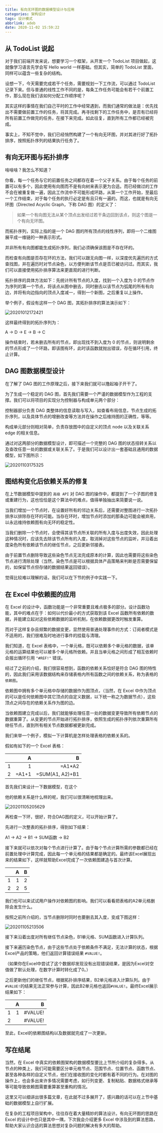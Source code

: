 ```yaml
---
title: 有向无环图的数据模型设计与应用
categories: 架构设计
tags: 设计模式
abbrlink: adeb
date: 2020-11-02 15:59:22
---
```


## 从 TodoList 说起

对于我们前端开发来说，想要学习一个框架，从开发一个 TodoList 项目做起，这就像学习语言先学会写 Hello world 一样基础。但其实，简单的 TodoList 里面，同样可以蕴含一些复杂的结构。

<!-- more -->

设想一下，今天需要完成若干个任务，需要规划一下工作流，可以通过 TodoList 记录下来。但与普通的线性工作不同的是，每条工作任务可能会有若干个前置工作，那么现在我们该如何分配工作顺序呢？

其实这样的事情在我们自己平时的工作中经常遇到，而我们通常的做法是：优先找出不需要做前置工作的任务，将其完成。再寻找剩下的工作任务中，是否有已经将所有前置工作做完的任务，在接下来完成。如此往复，直到所有工作都已经被完成。

事实上，不知不觉中，我们已经悄然构建了一个有向无环图，并对其进行好了拓扑排序，按照拓扑序列的结果执行任务了。

## 有向无环图与拓扑排序

啥啥啥？我怎么不知道？

你看，每一个任务与它的前置任务之间都存在着一个父子关系。由于每个任务的前置可以有多个，因此使用有向图而不是有向树来表示更为合适。而已经做过的工作不会在被重复做一遍，因此工作流中不可能形成环路，从第一个工作开始，至最后一个工作结束，对于每个任务的执行必定是有且只有一遍的。而这，也就是有向无环图（Directed Acyclic Graph，下称 DAG 图）的定义了：

> 如果一个有向图无法从某个顶点出发经过若干条边回到该点，则这个图是一个有向无环图。

而拓扑序列，实际上指的是一个 DAG 图的所有顶点的线性序列，即将一个二维图展平成一维链的一种表示形式。

并非所有有向图都能生成拓扑序列，我们必须确保该图是不存在环的。

而检查有向图是否存在环的方法，我们可以跟无向图一样，以深度优先遍历的方式查找图，并在遍历时对节点染色，以方便判断该节点是否已被访问过。而其实，我们可以直接使用拓扑排序算法来更直观的进行判断。

拓扑排序的具体方法如下：先统计所有节点的入度，找到一个入度为 0 的节点作为序列的第一个节点，将该点从图中删去，同时删去以该节点为弧尾的所有有向边，并将有向边指向的顶点入度减一，得到一个新图，之后重复以上操作。

举个例子，假设有这样一个 DAG 图，其拓扑排序的算法演示如下：

![20201012172421](https://cdn.jsdelivr.net/gh/realDuang/blog-storage/images/20201012172421.png)

这样最终得到的拓扑序列为：

A -> D -> E -> B -> C

操作结束时，若未删去所有的节点，即出现找不到入度为 0 的节点，则说明剩余的节点形成了一个环路，即该图有环，此时该函数就抛出错误，存在循环引用，终止计算。

## DAG 图数据模型设计

在了解了 DAG 图的工作原理之后，接下来我们就可以撸起袖子开干了。

为了生成一个稳定的 DAG 图，首先我们需要一个严谨的数据模型作为工程的支撑。我们可以将项目的实现分为控制器与构成单元两个部分：

控制器部分负责 DAG 类整体的信息读取与写入，如查看布局信息，节点生成的拓扑序列，以及具体节点的增删改查等方法并在操作之后维持图的正确性，等等。

构成单元部分则相对简单，负责存放图中的自定义的顶点 node 以及关联关系 edge 的相关信息。

通过对这两部分的数据模型设计，即可描述一个完整的 DAG 图的状态扭转关系以及查改任意一处的数据或关联关系了。于是我们可以设计出一套基础且通用的数据模型，如下图所示：

![20201103175325](https://cdn.jsdelivr.net/gh/realDuang/blog-storage/images/20201103175325.png)

## 图结构变化后依赖关系的修复

在上节数据模型中提到的 `高级 API` 对 DAG 图的操作中，都提到了一个子图的修复或重建行为，这也恰恰是这个算法中的难点，值得单独抽出来简要说一说。

当我们增加一个节点时，在设置好所有的邻边关系后，还需要对整图进行一次拓扑排序以排除存在环的可能。当存在环时，增加节点时添加的那条边可能会被弃用，以永远维持依赖图有向无环的稳定性。

当我们删除一个节点时，会使得其该节点所关联的所有入度与出度失效，因此处理这种情况时，应该先去除该节点所有的入度，取消掉对这些节点的监听，并沿着出度染色所有依赖该节点的继任节点，之后更新邻接表。

由于前置节点删除导致这些染色节点无法完成原本的计算，因此也需要将这些染色节点进行清除处理（当然，染色节点是可以根据具体产品策略来判断是否需要保留的，如保留节点但存储的数据结果返回错误）。

觉得比较难以理解的话，我们可以在下节的例子中实践一下。

## 在 Excel 中依赖图的应用

在 Excel 的设计中，函数功能是一个非常重要且难点极多的部分。设计函数功能，其中的难点在于：如何以代价最小的方式获取到该 Excel 函数所有依赖的数据，并能建立起对这些依赖数据的监听机制，在依赖数据更改时触发重算。

而对于这样复杂且频繁的数据变更，显然使用普通处理事件的方式：订阅者模式是不适用的，我们很难及时地进行事件的挂载与清理。

我们知道，在 Excel 表格中，一个单元格，既可以依赖多个单元格的数据，该单元格的运算结果也可以被多个单元格所依赖。并且当单元格之间形成了相互依赖时会报出循环引用 `"#REF!"` 错误。

经过了之前的介绍，我们很容易想到，函数的依赖关系恰好是符合 DAG 图的特性的，因此我们采用该数据结构来存储表格内所有函数之间的依赖关系，称为表格的`依赖图`。

依赖图中拥有多个单元格中存储的数据作为图顶点，（当然，在 Excel 中作为顶点的可以是任何依赖图中其它顶点的自定义数据，以下统一称之为数据节点），这些顶点之间存在的依赖关系作为图的边。

当依赖图建立完成以后，我们就能够处理任意一处的数据变更导致所有依赖节点的数据重算了。从变更的节点开始进行拓扑排序，依照生成的拓扑序列依次重算所有继任节点，直到所有相关节点数据都被更新完成。

我们来举一个例子，模拟一下计算机是怎样处理表格的依赖关系的。

假如有如下的一个 Excel 表格：

|        |   A    |   B    |
| :----: |  ----: |  ----: |
| 1      |   1    |  =A1*A2 |
| 2      | =A1+1  | =SUM(A1, A2)+B1  |

首先我们来设计一下数据模型，在这个

他的依赖关系是什么样的呢，我们可以很清晰地梳理出来。

![20201105205629](https://cdn.jsdelivr.net/gh/realDuang/blog-storage/images/20201105205629.png)

再检查一下环，很好，符合DAG图的定义，可以开始计算了。

先进行一次整表的拓扑排序，得到如下结果：

A1 -> A2 -> B1 -> SUM函数 -> B2

接下来就可以依次对每个节点进行计算了。由于每个节点计算所需的参数都已经在前置处理中计算完成，因此每一个单元格的结果都是确定的。最终该Excel展现出来的结果如下，这样就帮助Excel完成了一次依赖图建造与首次计算。

|        |   A    |   B    |
| :----: |  ----: |  ----: |
| 1      |   1    |    2   |
| 2      |   2    |    5   |

我们也可以来试试用户操作对依赖图的影响。我们可以看看把表格的A2单元格删除会发生什么。

按照之前所介绍的，当节点删除时同时也要删去其入度，变成下图这样：

![20201105213506](https://cdn.jsdelivr.net/gh/realDuang/blog-storage/images/20201105213506.png)

接下来沿着出度对所有继任节点染色，B1单元格、SUM函数进入计算队列。

接下来遍历染色节点，由于这些节点处于依赖条件不满足，无法计算的状态，根据Excel产品的策略，他们返回计算错误结果 `#VALUE!`。

（如果你在Excel中尝试了这个数据却发现没有出现错误结果，是因为Excel对空值做了默认处理，在数字计算时转化成了0。）

之后更新他们的继任节点，根据拓扑排序结果，B2单元格进入计算队列。由于`#VALUE!`的结果无法正常参与计算，因此B2单元格也返回`#VALUE!`。最终Excel展示结果如下：

|        |   A    |   B    |
| :----: |  ----: |  ----: |
| 1      |   1    | #VALUE!|
| 2      |        | #VALUE!|

至此，Excel的依赖图结构以及数据就完成了一次更新。

## 写在结尾

当然，在 Excel 中真实的依赖图架构的数据模型要比上节所介绍的复杂得多。从节点的种类上，我们可能需要区分单元格节点、范围节点、位置节点、函数节点、甚至各种各样的自定义节点，他们在接收图的变化时都有着不同的行为。在对图的操作上，也会多出来许多情况需要考虑，如行列变更、复制粘贴、数据格式继承等等可能导致依赖图需要重算甚至重构的情况。

这里又可以细讲出很多篇文章，在此就不过多展开了，感兴趣的话可以在上节中基础的数据模型上自行扩展。

在复杂的工程项目架构中，往往存在着大量精妙的算法设计。有向无环图的思路在 Excel 的设计中也只是其中一隅，下次我会介绍更多 Excel 中涉及到的算法思路，帮助大家认识合适的算法思想对复杂问题的解决有多大的帮助。
